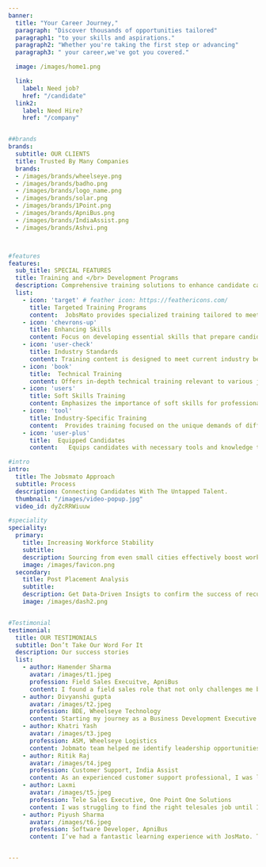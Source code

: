 ```yaml
---
banner:
  title: "Your Career Journey,"
  paragraph: "Discover thousands of opportunities tailored"
  paragraph1: "to your skills and aspirations."
  paragraph2: "Whether you're taking the first step or advancing"
  paragraph3: " your career,we've got you covered."

  image: /images/home1.png

  link:
    label: Need job?
    href: "/candidate"
  link2:
    label: Need Hire?
    href: "/company"


##brands
brands:
  subtitle: OUR CLIENTS
  title: Trusted By Many Companies
  brands:
  - /images/brands/wheelseye.png
  - /images/brands/badho.png
  - /images/brands/logo_name.png
  - /images/brands/solar.png
  - /images/brands/1Point.png
  - /images/brands/ApniBus.png
  - /images/brands/IndiaAssist.png
  - /images/brands/Ashvi.png



#features
features:
  sub_title: SPECIAL FEATURES
  title: Training and </br> Development Programs
  description: Comprehensive training solutions to enhance candidate capabilities.
  list:
    - icon: 'target' # feather icon: https://feathericons.com/
      title: Targeted Training Programs
      content:  JobsMato provides specialized training tailored to meet specific industry needs.
    - icon: 'chevrons-up'
      title: Enhancing Skills
      content: Focus on developing essential skills that prepare candidates for their roles.
    - icon: 'user-check'
      title: Industry Standards
      content: Training content is designed to meet current industry benchmarks and requirements.
    - icon: 'book'
      title:  Technical Training
      content: Offers in-depth technical training relevant to various job roles.
    - icon: 'users'
      title: Soft Skills Training
      content: Emphasizes the importance of soft skills for professional success.
    - icon: 'tool'
      title: Industry-Specific Training
      content:  Provides training focused on the unique demands of different industries.
    - icon: 'user-plus'
      title:  Equipped Candidates
      content:   Equips candidates with necessary tools and knowledge to succeed immediately.

#intro
intro:
  title: The Jobsmato Approach
  subtitle: Process
  description: Connecting Candidates With The Untapped Talent.
  thumbnail: "/images/video-popup.jpg"
  video_id: dyZcRRWiuuw

#speciality
speciality:
  primary:
    title: Increasing Workforce Stability
    subtitle: 
    description: Sourcing from even small cities effectively boost workforces stability by tapping into diverse talent pools, leading to significantly longer tenures within the company.
    image: /images/favicon.png
  secondary:
    title: Post Placement Analysis
    subtitle: 
    description: Get Data-Driven Insigts to confirm the success of recuritment stratergy.
    image: /images/dash2.png


#Testimonial
testimonial:
  title: OUR TESTIMONIALS
  subtitle: Don’t Take Our Word For It
  description: Our success stories
  list:
    - author: Hamender Sharma
      avatar: /images/t1.jpeg
      profession: Field Sales Execuitve, ApniBus
      content: I found a field sales role that not only challenges me but also allows me to showcase my skills. The process with Jobsmato was fast, simple, and effective. I would recommend JobsMato to anyone looking for jobs.
    - author: Divyanshi gupta
      avatar: /images/t2.jpeg
      profession: BDE, Wheelseye Technology
      content: Starting my journey as a Business Development Executive was daunting, but Jobsmato made it so easy! They connected me with the right opportunities, and the process was smooth and efficient. Thanks to them, I landed my first BDE role where I’m learning and growing every day.
    - author: Khatri Yash
      avatar: /images/t3.jpeg
      profession: ASM, Wheelseye Logistics
      content: Jobmato team helped me identify leadership opportunities that aligned perfectly with my experience and aspirations. There personalised suggestions made the process smooth and efficient. Thanks to JobsMato, I secured an Area Sales Manager role where I can lead with impact and drive results.
    - author: Ritik Raj
      avatar: /images/t4.jpeg
      profession: Customer Support, India Assist
      content: As an experienced customer support professional, I was looking for a role that allowed me to grow and make an impact. Jobsmato connected me with a company that values my expertise and provides opportunities for professional development. The process was quick and hassle-free!
    - author: Laxmi
      avatar: /images/t5.jpeg
      profession: Tele Sales Executive, One Point One Solutions
      content: I was struggling to find the right telesales job until I came across Jobsmato. Their personalized recommendations and seamless process made all the difference. I now work in a role that challenges me and allows me to grow in my career.
    - author: Piyush Sharma
      avatar: /images/t6.jpeg
      profession: Software Developer, ApniBus
      content: I’ve had a fantastic learning experience with JosMato. The platform provides top-notch resources and support that have really helped me improve my skills.


---
```

